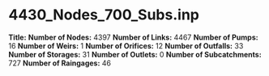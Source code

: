 # 4430_Nodes_700_Subs.inp
**Title:** 
**Number of Nodes:** 4397
**Number of Links:** 4467
**Number of Pumps:** 16
**Number of Weirs:** 1
**Number of Orifices:** 12
**Number of Outfalls:** 33
**Number of Storages:** 31
**Number of Outlets:** 0
**Number of Subcatchments:** 727
**Number of Raingages:** 46
